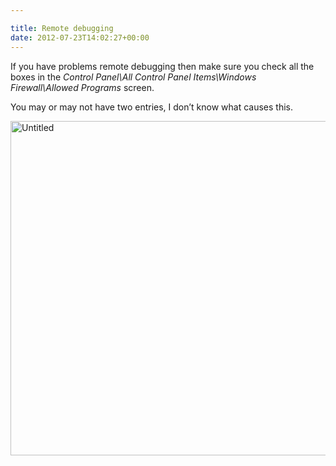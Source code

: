 ```yaml
---

title: Remote debugging
date: 2012-07-23T14:02:27+00:00
---
```

If you have problems remote debugging then make sure you check all the boxes in the _Control Panel\All Control Panel Items\Windows Firewall\Allowed Programs_ screen.

You may or may not have two entries, I don’t know what causes this.

[<img style="background-image: none; border-right-width: 0px; padding-left: 0px; padding-right: 0px; display: inline; border-top-width: 0px; border-bottom-width: 0px; border-left-width: 0px; padding-top: 0px" title="Untitled" border="0" alt="Untitled" src="https://www.tjrobinson.net/wp-content/uploads/2012/07/Untitled_thumb.png" width="531" height="535" />](https://www.tjrobinson.net/wp-content/uploads/2012/07/Untitled.png)